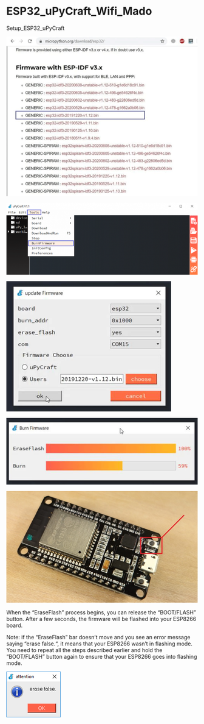 # ESP32_uPyCraft_Wifi_Mado
Setup_ESP32_uPyCraft

![Preview](https://github.com/ArctoosR/ESP32_uPyCraft_Wifi_Mado/blob/main/1.png)

![Preview](https://github.com/ArctoosR/ESP32_uPyCraft_Wifi_Mado/blob/main/2.png)

![Preview](https://github.com/ArctoosR/ESP32_uPyCraft_Wifi_Mado/blob/main/3.png)

![Preview](https://github.com/ArctoosR/ESP32_uPyCraft_Wifi_Mado/blob/main/4.png)

![Preview](https://github.com/ArctoosR/ESP32_uPyCraft_Wifi_Mado/blob/main/5.png)


When the “EraseFlash” process begins, you can release the “BOOT/FLASH” button. After a few seconds, the firmware will be flashed into your ESP8266 board.




Note: if the “EraseFlash” bar doesn’t move and you see an error message saying “erase false.“, it means that your ESP8266 wasn’t in flashing mode. You need to repeat all the steps described earlier and hold the “BOOT/FLASH” button again to ensure that your ESP8266 goes into flashing mode.

![Preview](https://github.com/ArctoosR/ESP32_uPyCraft_Wifi_Mado/blob/main/7.png)



